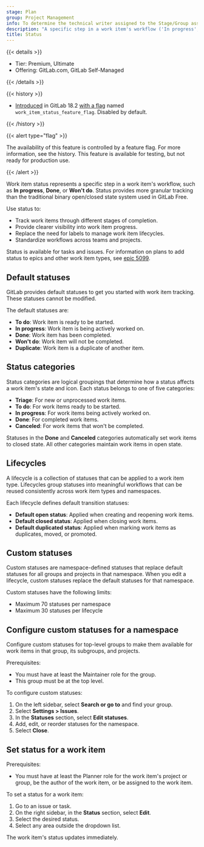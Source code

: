 ```yaml
---
stage: Plan
group: Project Management
info: To determine the technical writer assigned to the Stage/Group associated with this page, see https://handbook.gitlab.com/handbook/product/ux/technical-writing/#assignments
description: "A specific step in a work item's workflow ('In progress', 'Done', 'Won't do') that belongs to a category and maps to a binary state (open/closed)."
title: Status
---
```


{{< details >}}

- Tier: Premium, Ultimate
- Offering: GitLab.com, GitLab Self-Managed

{{< /details >}}

{{< history >}}

- [Introduced](https://gitlab.com/gitlab-org/gitlab/-/issues/543862) in GitLab 18.2 [with a flag](../../administration/feature_flags/_index.md) named `work_item_status_feature_flag`. Disabled by default.

{{< /history >}}

{{< alert type="flag" >}}

The availability of this feature is controlled by a feature flag.
For more information, see the history.
This feature is available for testing, but not ready for production use.

{{< /alert >}}

<!-- Turn off the future tense test because of "won't do". -->
<!-- vale gitlab_base.FutureTense = NO -->

Work item status represents a specific step in a work item's workflow, such as **In progress**, **Done**, or **Won't do**.
Status provides more granular tracking than the traditional binary open/closed state system used in GitLab Free.

Use status to:

- Track work items through different stages of completion.
- Provide clearer visibility into work item progress.
- Replace the need for labels to manage work item lifecycles.
- Standardize workflows across teams and projects.

Status is available for tasks and issues.
For information on plans to add status to epics and other work item types, see [epic 5099](https://gitlab.com/groups/gitlab-org/-/epics/5099).

## Default statuses

GitLab provides default statuses to get you started with work item tracking.
These statuses cannot be modified.

The default statuses are:

- **To do**: Work item is ready to be started.
- **In progress**: Work item is being actively worked on.
- **Done**: Work item has been completed.
- **Won't do**: Work item will not be completed.
- **Duplicate**: Work item is a duplicate of another item.

## Status categories

Status categories are logical groupings that determine how a status affects a work item's state and icon. Each status belongs to one of five categories:

- **Triage**: For new or unprocessed work items.
- **To do**: For work items ready to be started.
- **In progress**: For work items being actively worked on.
- **Done**: For completed work items.
- **Canceled**: For work items that won't be completed.

Statuses in the **Done** and **Canceled** categories automatically set work items to closed state. All other categories maintain work items in open state.

<!-- vale gitlab_base.FutureTense = YES -->

## Lifecycles

A lifecycle is a collection of statuses that can be applied to a work item type. Lifecycles group statuses into meaningful workflows that can be reused consistently across work item types and namespaces.

Each lifecycle defines default transition statuses:

- **Default open status**: Applied when creating and reopening work items.
- **Default closed status**: Applied when closing work items.
- **Default duplicated status**: Applied when marking work items as duplicates, moved, or promoted.

## Custom statuses

Custom statuses are namespace-defined statuses that replace default statuses for all groups and projects in that namespace.
When you edit a lifecycle, custom statuses replace the default statuses for that namespace.

Custom statuses have the following limits:

- Maximum 70 statuses per namespace
- Maximum 30 statuses per lifecycle

## Configure custom statuses for a namespace

Configure custom statuses for top-level groups to make them available for work items in that group, its subgroups, and projects.

Prerequisites:

- You must have at least the Maintainer role for the group.
- This group must be at the top level.

To configure custom statuses:

1. On the left sidebar, select **Search or go to** and find your group.
1. Select **Settings > Issues**.
1. In the **Statuses** section, select **Edit statuses**.
1. Add, edit, or reorder statuses for the namespace.
1. Select **Close**.

## Set status for a work item

Prerequisites:

- You must have at least the Planner role for the work item's project or group, be the author of the work item, or be assigned to the work item.

To set a status for a work item:

1. Go to an issue or task.
1. On the right sidebar, in the **Status** section, select **Edit**.
1. Select the desired status.
1. Select any area outside the dropdown list.

The work item's status updates immediately.
